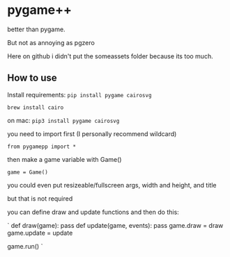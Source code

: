 # pygame++
better than pygame.

But not as annoying as pgzero

Here on github i didn't put the someassets folder because its too much.

## How to use

Install requirements:
`pip install pygame cairosvg`

`brew install cairo`

on mac:
`pip3 install pygame cairosvg`

you need to import first (I personally recommend wildcard)

`from pygamepp import *`

then make a game variable with Game()

`game = Game()`

you could even put resizeable/fullscreen args, width and height, and title

but that is not required

you can define draw and update functions and then do this:

`
def draw(game):
  pass
def update(game, events):
  pass
game.draw = draw
game.update = update

game.run()
`
